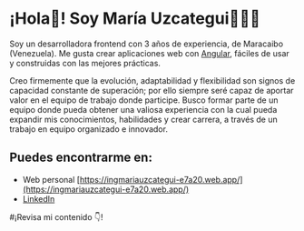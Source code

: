 # ¡Hola👋! Soy María Uzcategui👨🏻‍💻
Soy un desarrolladora frontend con 3 años de experiencia, de Maracaibo (Venezuela). Me gusta crear aplicaciones web con [Angular](https://angular.io/), fáciles de usar y construidas con las mejores prácticas.

Creo firmemente que la evolución, adaptabilidad y flexibilidad son signos de capacidad constante de superación; por ello siempre seré capaz de aportar valor en el equipo de trabajo donde participe. Busco formar parte de un equipo donde pueda obtener una valiosa experiencia con la cual pueda expandir mis conocimientos, habilidades y crear carrera, a través de un trabajo en equipo organizado e innovador.

## Puedes encontrarme en:
- Web personal [https://ingmariauzcategui-e7a20.web.app/](https://ingmariauzcategui-e7a20.web.app/)
- [LinkedIn](https://www.linkedin.com/in/IngMariaUzcategui)

#¡Revisa mi contenido 👇!
